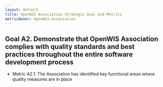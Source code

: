 ```yaml
---
layout: default
title: OpenWIS Association Strategic Goal and Metrics
metricOwner: OpenWIS-Association
---
```

		
## Goal A2. Demonstrate that OpenWIS Association complies with quality standards and best practices throughout the entire software development process
- Metric A2.1: The Association has identified key functional areas where quality measures are in place
		
